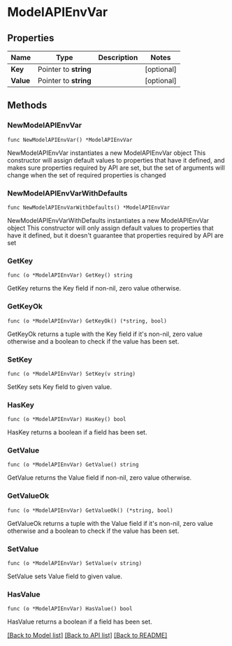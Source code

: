 # ModelAPIEnvVar

## Properties

Name | Type | Description | Notes
------------ | ------------- | ------------- | -------------
**Key** | Pointer to **string** |  | [optional] 
**Value** | Pointer to **string** |  | [optional] 

## Methods

### NewModelAPIEnvVar

`func NewModelAPIEnvVar() *ModelAPIEnvVar`

NewModelAPIEnvVar instantiates a new ModelAPIEnvVar object
This constructor will assign default values to properties that have it defined,
and makes sure properties required by API are set, but the set of arguments
will change when the set of required properties is changed

### NewModelAPIEnvVarWithDefaults

`func NewModelAPIEnvVarWithDefaults() *ModelAPIEnvVar`

NewModelAPIEnvVarWithDefaults instantiates a new ModelAPIEnvVar object
This constructor will only assign default values to properties that have it defined,
but it doesn't guarantee that properties required by API are set

### GetKey

`func (o *ModelAPIEnvVar) GetKey() string`

GetKey returns the Key field if non-nil, zero value otherwise.

### GetKeyOk

`func (o *ModelAPIEnvVar) GetKeyOk() (*string, bool)`

GetKeyOk returns a tuple with the Key field if it's non-nil, zero value otherwise
and a boolean to check if the value has been set.

### SetKey

`func (o *ModelAPIEnvVar) SetKey(v string)`

SetKey sets Key field to given value.

### HasKey

`func (o *ModelAPIEnvVar) HasKey() bool`

HasKey returns a boolean if a field has been set.

### GetValue

`func (o *ModelAPIEnvVar) GetValue() string`

GetValue returns the Value field if non-nil, zero value otherwise.

### GetValueOk

`func (o *ModelAPIEnvVar) GetValueOk() (*string, bool)`

GetValueOk returns a tuple with the Value field if it's non-nil, zero value otherwise
and a boolean to check if the value has been set.

### SetValue

`func (o *ModelAPIEnvVar) SetValue(v string)`

SetValue sets Value field to given value.

### HasValue

`func (o *ModelAPIEnvVar) HasValue() bool`

HasValue returns a boolean if a field has been set.


[[Back to Model list]](../README.md#documentation-for-models) [[Back to API list]](../README.md#documentation-for-api-endpoints) [[Back to README]](../README.md)


